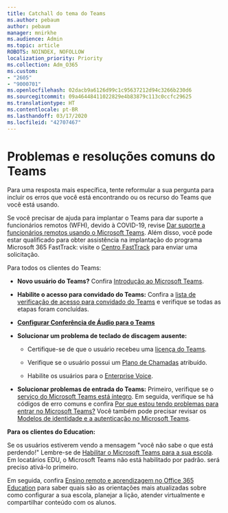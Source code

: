 ```yaml
---
title: Catchall do tema do Teams
ms.author: pebaum
author: pebaum
manager: mnirkhe
ms.audience: Admin
ms.topic: article
ROBOTS: NOINDEX, NOFOLLOW
localization_priority: Priority
ms.collection: Adm_O365
ms.custom:
- "2605"
- "9000701"
ms.openlocfilehash: 02dacb9a6126d99c1c95637212d94c3266b230d6
ms.sourcegitcommit: 09a46448411022829e4b83879c113c0ccfc29625
ms.translationtype: HT
ms.contentlocale: pt-BR
ms.lasthandoff: 03/17/2020
ms.locfileid: "42707467"
---
```

# <a name="teams-common-issues-and-resolutions"></a>Problemas e resoluções comuns do Teams

Para uma resposta mais específica, tente reformular a sua pergunta para incluir os erros que você está encontrando ou os recurso do Teams que você está usando.

Se você precisar de ajuda para implantar o Teams para dar suporte a funcionários remotos (WFH), devido à COVID-19, revise [Dar suporte a funcionários remotos usando o Microsoft Teams](https://docs.microsoft.com/microsoftteams/support-remote-work-with-teams). Além disso, você pode estar qualificado para obter assistência na implantação do programa Microsoft 365 FastTrack: visite o [Centro FastTrack](https://www.microsoft.com/fasttrack) para enviar uma solicitação.

Para todos os clientes do Teams:

- **Novo usuário do Teams?** Confira [Introdução ao Microsoft Teams](https://docs.microsoft.com/microsoftteams/get-started-with-teams-quick-start).

- **Habilite o acesso para convidado do Teams:** Confira a [lista de verificação de acesso para convidado do Teams](https://docs.microsoft.com/microsoftteams/guest-access-checklist) e verifique se todas as etapas foram concluídas.

- **[Configurar Conferência de Áudio para o Teams](https://docs.microsoft.com/alchemyinsights/how-do-i-set-up-audio-conferencing-for-teams)**

- **Solucionar um problema de teclado de discagem ausente:**  

    - Certifique-se de que o usuário recebeu uma [licença do Teams](https://docs.microsoft.com/MicrosoftTeams/assign-teams-licenses).

    - Verifique se o usuário possui um [Plano de Chamadas](https://docs.microsoft.com/MicrosoftTeams/calling-plan-landing-page) atribuído.

    - Habilite os usuários para o [Enterprise Voice](https://docs.microsoft.com/skypeforbusiness/skype-for-business-hybrid-solutions/plan-your-phone-system-cloud-pbx-solution/enable-users-for-enterprise-voice-online-and-phone-system-voicemail#to-enable-your-users-for-phone-system-in-office-365-voice-and-voicemail).

- **Solucionar problemas de entrada do Teams:** Primeiro, verifique se o [serviço do Microsoft Teams está íntegro](https://admin.microsoft.com/Adminportal/Home?source=applauncher#/servicehealth). Em seguida, verifique se há códigos de erro comuns e confira [Por que estou tendo problemas para entrar no Microsoft Teams?](https://support.office.com/article/a02f683b-61a3-4008-9447-ee60c5593b0f)  Você também pode precisar revisar os [Modelos de identidade e a autenticação no Microsoft Teams](https://docs.microsoft.com/MicrosoftTeams/identify-models-authentication).

**Para os clientes do Education:**

Se os usuários estiverem vendo a mensagem "você não sabe o que está perdendo!" Lembre-se de [Habilitar o Microsoft Teams para a sua escola](https://docs.microsoft.com/microsoft-365/education/intune-edu-trial/enable-microsoft-teams). Em locatários EDU, o Microsoft Teams não está habilitado por padrão. será preciso ativá-lo primeiro.

Em seguida, confira [Ensino remoto e aprendizagem no Office 365 Education](https://support.office.com/article/remote-teaching-and-learning-in-office-365-education-f651ccae-7b65-478b-8366-51bb884025c4) para saber quais são as orientações mais atualizadas sobre como configurar a sua escola, planejar a lição, atender virtualmente e compartilhar conteúdo com os alunos. 
